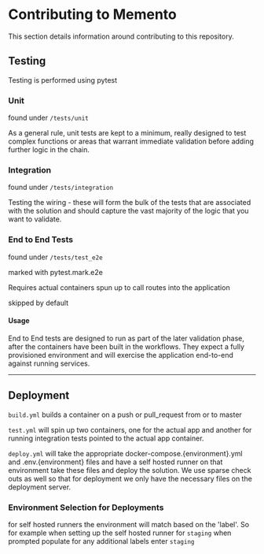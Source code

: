 # Contributing to Memento
This section details information around contributing to this repository. 


## Testing

Testing is performed using pytest

### Unit 
found under ```/tests/unit```

As a general rule, unit tests are kept to a minimum, really designed to test complex functions or areas that warrant immediate validation before adding further logic in the chain. 

### Integration

found under ```/tests/integration```

Testing the wiring - these will form the bulk of the tests that are associated with the solution and should capture the vast majority of the logic that you want to validate. 


### End to End Tests

found under ```/tests/test_e2e```

marked with pytest.mark.e2e

Requires actual containers spun up to call routes into the application

skipped by default

#### Usage

End to End tests are designed to run as part of the later validation phase, after the containers have been built in the workflows. 
They expect a fully provisioned environment and will exercise the application end-to-end against running services.

---
## Deployment

```build.yml``` builds a container on a push or pull_request from or to master

```test.yml``` will spin up two containers, one for the actual app and another for running integration tests
pointed to the actual app container. 

```deploy.yml``` will take the appropriate docker-compose.{environment}.yml and .env.{environment} files
and have a self hosted runner on that environment take these files and deploy the solution.
We use sparse check outs as well so that for deployment we only have the necessary files on the deployment
server. 

### Environment Selection for Deployments
for self hosted runners the environment will match based on the 'label'. So for example when setting up the
self hosted runner for ```staging``` when prompted populate for any additional labels enter ```staging```
